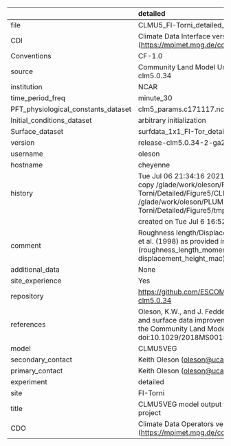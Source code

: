 |                                     | detailed                                                                                                                                                                                                               |
|:------------------------------------|:-----------------------------------------------------------------------------------------------------------------------------------------------------------------------------------------------------------------------|
| file                                | CLMU5_FI-Torni_detailed_v4.nc                                                                                                                                                                                          |
| CDI                                 | Climate Data Interface version 1.9.9 (https://mpimet.mpg.de/cdi)                                                                                                                                                       |
| Conventions                         | CF-1.0                                                                                                                                                                                                                 |
| source                              | Community Land Model Urban version 5 - release-clm5.0.34                                                                                                                                                               |
| institution                         | NCAR                                                                                                                                                                                                                   |
| time_period_freq                    | minute_30                                                                                                                                                                                                              |
| PFT_physiological_constants_dataset | clm5_params.c171117.nc                                                                                                                                                                                                 |
| Initial_conditions_dataset          | arbitrary initialization                                                                                                                                                                                               |
| Surface_dataset                     | surfdata_1x1_FI-Tor_detailed_simyr2000_c210622.nc                                                                                                                                                                      |
| version                             | release-clm5.0.34-2-ga2989b04                                                                                                                                                                                          |
| username                            | oleson                                                                                                                                                                                                                 |
| hostname                            | cheyenne                                                                                                                                                                                                               |
| history                             | Tue Jul 06 21:34:16 2021: cdo -f nc4 -z zip -b F32 copy /glade/work/oleson/PLUMBER/PLUMBER/FI-Torni/Detailed/Figure5/CLMU5_FI-Torni_detailed_v4.nc /glade/work/oleson/PLUMBER/PLUMBER/FI-Torni/Detailed/Figure5/tmp.nc |
|                                     | created on Tue Jul  6 16:52:13 MDT 2021                                                                                                                                                                                |
| comment                             | Roughness length/Displacement height from Macdonald et al. (1998) as provided in parameter input file (roughness_length_momentum_mac and displacement_height_mac)                                                      |
| additional_data                     | None                                                                                                                                                                                                                   |
| site_experience                     | Yes                                                                                                                                                                                                                    |
| repository                          | https://github.com/ESCOMP/CTSM/releases/tag/release-clm5.0.34                                                                                                                                                          |
| references                          | Oleson, K.W., and J. Feddema, 2019: Parameterization and surface data improvements and new capabilities for the Community Land Model Urban (CLMU), JAMES, 11, doi:10.1029/2018MS001586.                                |
| model                               | CLMU5VEG                                                                                                                                                                                                               |
| secondary_contact                   | Keith Oleson (oleson@ucar.edu)                                                                                                                                                                                         |
| primary_contact                     | Keith Oleson (oleson@ucar.edu)                                                                                                                                                                                         |
| experiment                          | detailed                                                                                                                                                                                                               |
| site                                | FI-Torni                                                                                                                                                                                                               |
| title                               | CLMU5VEG model output for the Urban-PLUMBER project                                                                                                                                                                    |
| CDO                                 | Climate Data Operators version 1.9.9 (https://mpimet.mpg.de/cdo)                                                                                                                                                       |

